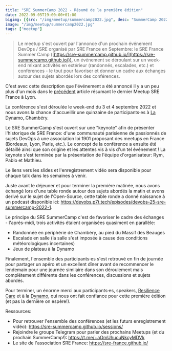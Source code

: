 ```yaml
---
title: "SRE SummerCamp 2022 - Résumé de la première édition"
date: 2022-09-05T19:00:00+01:00
bigimg: [{src: "/img/meetup/summercamp2022.jpg", desc: "SummerCamp 2022"}]
image: "/img/meetup/summercamp2022.jpg"
tags: ["meetup"]
---
```


> Le meetup s'est ouvert par l'annonce d'un prochain événement DevOps / SRE organisé par SRE France en Septembre: le SRE France Summer Camp ([https://sre-summercamp.github.io/](https://sre-summercamp.github.io/)), un événement se déroulant sur un week-end mixant activités en extérieur (randonnés, escalades, etc.) et conférences - le tout pour favoriser et donner un cadre aux échanges autour des sujets abordés lors des conférences.

C'est avec cette description que l'événement a été annoncé il y a un peu plus d'un mois dans le [précédent][meetup-lyon] article résumant le dernier Meetup SRE France à Lyon.

La conférence s'est déroulée le week-end du 3 et 4 septembre 2022 et nous avons la chance d'accueillir une quinzaine de participants·es à [La Dynamo, Chambéry][dynamo].

Le SRE SummerCamp s'est ouvert sur une "keynote" afin de présenter l'historique de SRE France: d'une communauté parisienne de passionnés de sujets DevOps à une association loi 1901 proposant des meetups en France (Bordeaux, Lyon, Paris, etc.). Le concept de la conférence a ensuite été détaillé ainsi que son origine et les attentes vis à vis d'un tel événement ! La keynote s'est terminée par la présentation de l'équipe d'organisateur: Rym, Pablo et Mathieu.

Le liens vers les slides et l'enregistrement vidéo sera disponible pour chaque talk dans les semaines à venir.

Juste avant le déjeuner et pour terminer la première matinée, nous avons échangé lors d'une table ronde autour des sujets abordés la matin et avons derivé sur le sujet de l'Open-Source, cette table ronde a donné naissance à un podcast disponible ici: https://devobs.p7t.tech/episodes/devobs-25-sre-summercamp-2022-1.

Le principe du SRE SummerCamp c'est de favoriser le cadre des échanges - l'aprés-midi, trois activités étaient organisées quasiment en parallèle:
* Randonnée en périphérie de Chambéry, au pied du Massif des Beauges
* Escalade en salle (la salle s'est imposée à cause des conditions météorologiques incertaines)
* Jeux de plateau à la Dynamo

Finalement, l'ensemble des participants·es s'est retrouvé en fin de journée pour partager un apéro et un excellent dîner avant de recommencer le lendemain pour une journée similaire dans son déroulement mais complétement différente dans les conférences, discussions et sujets abordés.

Pour terminer, un énorme merci aux participants·es, speakers, [Resilience Care][resilience-care] et à la [Dynamo][dynamo-site], qui nous ont fait confiance pour cette première édition (et pas la dernière on espère!).

Ressources:
* Pour retrouver l'ensemble des conférences (et les futurs enregistrement vidéo): https://sre-summercamp.github.io/sessions/
* Rejoindre le groupe Telegram pour parler des prochains Meetups (et du prochain SummerCamp!): https://t.me/+aOmUhucuNkcyMDVk
* Le site de l'association SRE France: https://sre-france.github.io/

[meetup-lyon]: /post/2022-08-01-live-from-lyon
[resilience-care]: https://sre-summercamp.github.io/partners/gold/resilience/
[dynamo]: https://ladynamo.chambery.fr/
[dynamo-site]: https://sre-summercamp.github.io/partners/soutien/la_dynamo/
